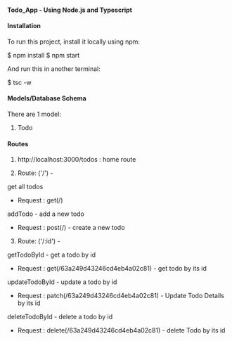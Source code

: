 #### Todo_App - Using Node.js and Typescript

#### Installation

To run this project, install it locally using npm:

$ npm install
$ npm start

And run this in another terminal:

$ tsc -w

#### Models/Database Schema

There are 1 model:

1. Todo

#### Routes

1.  http://localhost:3000/todos : home route

2.  Route: ('/') -

 get all todos

- Request : get(/)

 addTodo - add a new todo

- Request : post(/) - create a new todo

3.  Route: ('/:id') -

 getTodoById - get a todo by id

- Request : get(/63a249d43246cd4eb4a02c81) - get todo by its id

 updateTodoById - update a todo by id

- Request : patch(/63a249d43246cd4eb4a02c81) - Update Todo Details by its id

 deleteTodoById - delete a todo by id

- Request : delete(/63a249d43246cd4eb4a02c81) - delete Todo by its id
